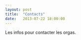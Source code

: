 ```yaml
---
layout: post
title:  "Contacts"
date:   2013-07-22 18:00:00
---
```

Les infos pour contacter les orgas.